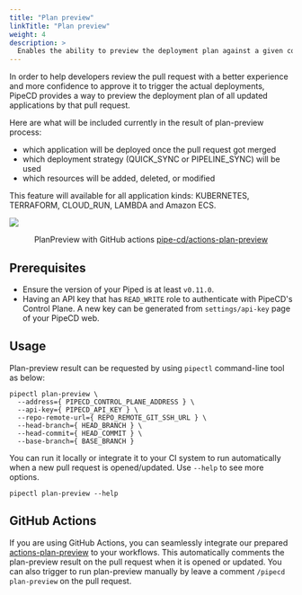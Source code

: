 ```yaml
---
title: "Plan preview"
linkTitle: "Plan preview"
weight: 4
description: >
  Enables the ability to preview the deployment plan against a given commit before merging.
---
```


In order to help developers review the pull request with a better experience and more confidence to approve it to trigger the actual deployments,
PipeCD provides a way to preview the deployment plan of all updated applications by that pull request.

Here are what will be included currently in the result of plan-preview process:

- which application will be deployed once the pull request got merged
- which deployment strategy (QUICK_SYNC or PIPELINE_SYNC) will be used
- which resources will be added, deleted, or modified

This feature will available for all application kinds: KUBERNETES, TERRAFORM, CLOUD_RUN, LAMBDA and Amazon ECS.

![](/images/plan-preview-comment.png)
<p style="text-align: center;">
PlanPreview with GitHub actions <a href="https://github.com/pipe-cd/actions-plan-preview">pipe-cd/actions-plan-preview</a>
</p>

## Prerequisites

- Ensure the version of your Piped is at least `v0.11.0`.
- Having an API key that has `READ_WRITE` role to authenticate with PipeCD's Control Plane. A new key can be generated from `settings/api-key` page of your PipeCD web.

## Usage

Plan-preview result can be requested by using `pipectl` command-line tool as below:

``` console
pipectl plan-preview \
  --address={ PIPECD_CONTROL_PLANE_ADDRESS } \
  --api-key={ PIPECD_API_KEY } \
  --repo-remote-url={ REPO_REMOTE_GIT_SSH_URL } \
  --head-branch={ HEAD_BRANCH } \
  --head-commit={ HEAD_COMMIT } \
  --base-branch={ BASE_BRANCH }
```

You can run it locally or integrate it to your CI system to run automatically when a new pull request is opened/updated. Use `--help` to see more options.

``` console
pipectl plan-preview --help
```

## GitHub Actions

If you are using GitHub Actions, you can seamlessly integrate our prepared [actions-plan-preview](https://github.com/pipe-cd/actions-plan-preview) to your workflows. This automatically comments the plan-preview result on the pull request when it is opened or updated. You can also trigger to run plan-preview manually by leave a comment `/pipecd plan-preview` on the pull request.
